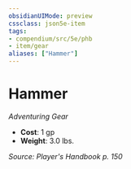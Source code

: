 ```yaml
---
obsidianUIMode: preview
cssclass: json5e-item
tags:
- compendium/src/5e/phb
- item/gear
aliases: ["Hammer"]
---
```

# Hammer
*Adventuring Gear*  

- **Cost**: 1 gp
- **Weight**: 3.0 lbs.

*Source: Player's Handbook p. 150*